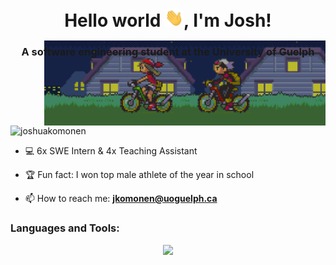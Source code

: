 <h1 align="center">Hello world <img src="img/hi.gif" width="30px" alt="waving emoji">, I'm Josh!</h1>
<h3 align="center">A software engineering student at the University of Guelph</h3>
<img align="right" <img src="img/pokemon.gif" alt="Pokemon" style="margin-top: -45px; float: right; width: 450px">


<p align="left"> <img src="https://komarev.com/ghpvc/?username=joshuakomonen&label=Profile%20views&color=0e75b6&style=flat" alt="joshuakomonen" /> </p>


- 💻 6x SWE Intern & 4x Teaching Assistant

- 🏆 Fun fact: I won top male athlete of the year in school

- 📫 How to reach me: **jkomonen@uoguelph.ca**

<!-- <img src="img/line.gif" alt="line" style="width: 100%;"> -->

<h3 align="left">Languages and Tools:</h3>
<p align="center">
  <a href="https://skillicons.dev">
    <img src="https://skillicons.dev/icons?i=github,git,docker,aws,azure,gcp,kubernetes,javascript,html,css,react,nodejs,java,dotnet,python,tensorflow,postgres,mongodb,firebase,flutter,angular,ts,bootstrap,terraform,postman,c,cpp,cs,linux,mysql" />
  </a>
</p>

<!-- <img src="img/line.gif" alt="line" style="width: 100%;"> -->
